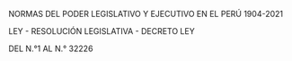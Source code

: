 NORMAS DEL PODER LEGISLATIVO Y EJECUTIVO EN EL PERÚ 1904-2021

LEY - RESOLUCIÓN LEGISLATIVA - DECRETO LEY

DEL N.°1 AL N.° 32226
